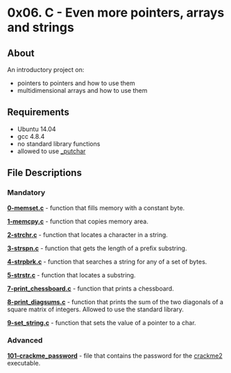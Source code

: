 # 0x06. C - Even more pointers, arrays and strings
## About
An introductory project on:
- pointers to pointers and how to use them
- multidimensional arrays and how to use them
## Requirements
- Ubuntu 14.04
- gcc 4.8.4
- no standard library functions
- allowed to use [_putchar](https://github.com/holbertonschool/_putchar.c/blob/master/_putchar.c)
## File Descriptions
### Mandatory
**[0-memset.c](0-memset.c)** - function that fills memory with a constant byte.

**[1-memcpy.c](1-memcpy.c)** - function that copies memory area.

**[2-strchr.c]()** - function that locates a character in a string.

**[3-strspn.c](3-strspn.c)** - function that gets the length of a prefix substring.

**[4-strpbrk.c](4-strpbrk.c)** - function that searches a string for any of a set of bytes.

**[5-strstr.c](5-strstr.c)** - function that locates a substring.

**[7-print_chessboard.c](7-print_chessboard.c)** - function that prints a chessboard.

**[8-print_diagsums.c](8-print_diagsums.c)** - function that prints the sum of the two diagonals of a square matrix of integers. Allowed to use the standard library.

**[9-set_string.c](9-set_string.c)** - function that sets the value of a pointer to a char.

### Advanced
**[101-crackme_password](101-crackme_password)** - file that contains the password for the [crackme2](https://github.com/holbertonschool/0x06.c) executable.